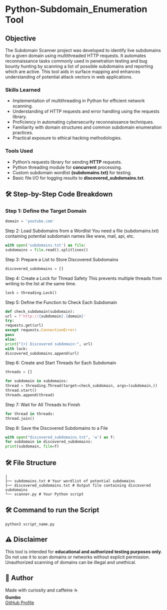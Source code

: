 # Python-Subdomain_Enumeration Tool 

## Objective

The Subdomain Scanner project was developed to identify live subdomains for a given domain using multithreaded HTTP requests. It automates reconnaissance tasks commonly used in penetration testing and bug bounty hunting by scanning a list of possible subdomains and reporting which are active. This tool aids in surface mapping and enhances understanding of potential attack vectors in web applications.

### Skills Learned

- Implementation of multithreading in Python for efficient network scanning.
- Understanding of HTTP requests and error handling using the requests library.
- Proficiency in automating cybersecurity reconnaissance techniques.
- Familiarity with domain structures and common subdomain enumeration practices.
- Practical exposure to ethical hacking methodologies.

### Tools Used

- Python’s requests library for sending **HTTP** requests.
- Python threading module for **concurrent** processing.
- Custom subdomain wordlist **(subdomains.txt)** for testing.
- Basic file I/O for logging results to **discovered_subdomains.txt**.


## 🛠 Step-by-Step Code Breakdown

### **Step 1**: Define the Target Domain
```python
domain = 'youtube.com'
```

Step 2: Load Subdomains from a Wordlist
You need a file (subdomains.txt) containing potential subdomain names like www, mail, api, etc.
```python
with open('subdomains.txt') as file:
subdomains = file.read().splitlines()
```

Step 3: Prepare a List to Store Discovered Subdomains
```python
discovered_subdomains = []
```

Step 4: Create a Lock for Thread Safety
This prevents multiple threads from writing to the list at the same time.
```python
lock = threading.Lock()
```

Step 5: Define the Function to Check Each Subdomain
```python
def check_subdomain(subdomain):
url = f'http://{subdomain}.{domain}'
try:
requests.get(url)
except requests.ConnectionError:
pass
else:
print("[+] Discovered subdomain:", url)
with lock:
discovered_subdomains.append(url)
```

Step 6: Create and Start Threads for Each Subdomain
```python
threads = []

for subdomain in subdomains:
thread = threading.Thread(target=check_subdomain, args=(subdomain,))
thread.start()
threads.append(thread)
```

Step 7: Wait for All Threads to Finish
```python
for thread in threads:
thread.join()
```

Step 8: Save the Discovered Subdomains to a File
```python
with open("discovered_subdomains.txt", 'w') as f:
for subdomain in discovered_subdomains:
print(subdomain, file=f)
```

## 🛠 File Structure
```
│
├── subdomains.txt # Your wordlist of potential subdomains
├── discovered_subdomains.txt # Output file containing discovered subdomains
└── scanner.py # Your Python script
```

## 🛠 Command to run the Script
```
python3 script_name.py
```

## ⚠️ Disclaimer

This tool is intended for **educational and authorized testing purposes only**.  
Do not use it to scan domains or networks without explicit permission.  
Unauthorized scanning of domains can be illegal and unethical.


## 👤 Author

Made with curiosity and caffeine ☕  
**Gumbo**  
[GitHub Profile](https://github.com/ritzsec)









